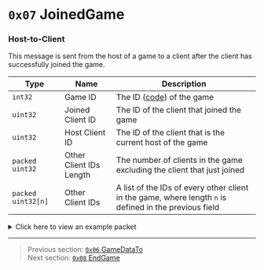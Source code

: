 # `0x07` JoinedGame

### Host-to-Client

This message is sent from the host of a game to a client after the client has successfully joined the game.

| Type | Name | Description |
| --- | --- | --- |
| `int32` | Game ID | The ID ([code](../07_miscellaneous/02_converting_game_ids_to_and_from_game_codes.md)) of the game |
| `uint32` | Joined Client ID | The ID of the client that joined the game |
| `uint32` | Host Client ID | The ID of the client that is the current host of the game |
| `packed uint32` | Other Client IDs Length | The number of clients in the game excluding the client that just joined |
| `packed uint32[n]` | Other Client IDs | A list of the IDs of every other client in the game, where length `n` is defined in the previous field |

<details>
    <summary>Click here to view an example packet</summary>

```
01                  # Reliable packet
0001                # Nonce
210007              # Hazel message (tag of 0x07 = JoinedGame)
    d3503f8a        # Game ID: -1975562029 (REDSUS)
    412d2400        # Joined Client ID: 2370881
    86252400        # Host Client ID: 2368902
    05              # Other Client IDs Length: 5
        86cb9001    # Other Client IDs[0]: 2368902
        fecc9001    # Other Client IDs[1]: 2369150
        f8d99001    # Other Client IDs[2]: 2370808
        86da9001    # Other Client IDs[3]: 2370822
        8fda9001    # Other Client IDs[4]: 2370831
```
</details>

---

> Previous section: [`0x06` GameDataTo](06_gamedatato.md)<br>
> Next section: [`0x08` EndGame](08_endgame.md)
